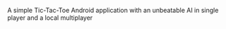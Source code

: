 A simple Tic-Tac-Toe Android application with an unbeatable AI in single player and a local multiplayer
